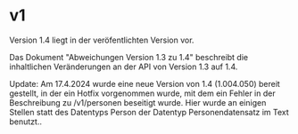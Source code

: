 # v1

Version 1.4 liegt in der veröfentlichten Version vor.

Das Dokument "Abweichungen Version 1.3 zu 1.4" beschreibt die inhaltlichen Veränderungen an der API von Version 1.3 auf 1.4.

Update: 
Am 17.4.2024 wurde eine neue Version von 1.4 (1.004.050) bereit gestellt, in der ein Hotfix vorgenommen wurde, mit dem ein Fehler in der Beschreibung zu /v1/personen beseitigt wurde. Hier wurde an einigen Stellen statt des Datentyps Person der Datentyp Personendatensatz im Text benutzt..
